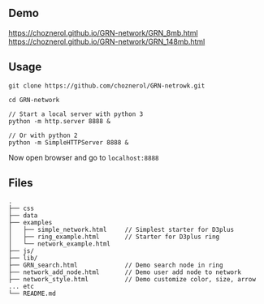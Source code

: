 ## Demo
https://choznerol.github.io/GRN-network/GRN_8mb.html
https://choznerol.github.io/GRN-network/GRN_148mb.html

## Usage

```
git clone https://github.com/choznerol/GRN-netrowk.git

cd GRN-network

// Start a local server with python 3
python -m http.server 8888 &

// Or with python 2
python -m SimpleHTTPServer 8888 &
```
Now open browser and go to ```localhost:8888```

## Files
```
.
├── css
├── data
├── examples
│   ├── simple_network.html     // Simplest starter for D3plus
│   ├── ring_example.html       // Starter for D3plus ring
│   └── network_example.html
├── js/
├── lib/
├── GRN_search.html             // Demo search node in ring
├── network_add_node.html       // Demo user add node to network
├── network_style.html          // Demo customize color, size, arrow ... etc
└── README.md

```
